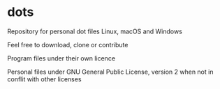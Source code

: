 # dots
Repository for personal dot files
Linux, macOS and Windows

Feel free to download, clone or contribute

Program files under their own licence 

Personal files under GNU General Public License, version 2 when not in conflit with other licenses
